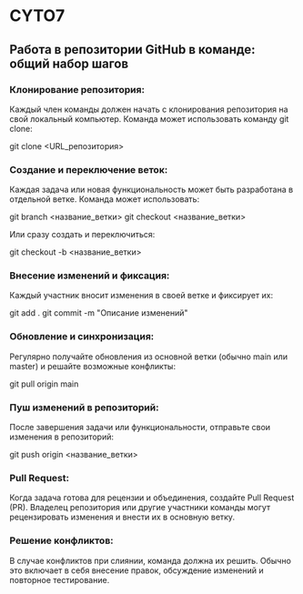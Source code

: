 # CYTO7
## Работа в репозитории GitHub в команде: общий набор шагов

### Клонирование репозитория:
Каждый член команды должен начать с клонирования репозитория на свой локальный компьютер. Команда может использовать команду git clone:

git clone <URL_репозитория>


### Создание и переключение веток:
Каждая задача или новая функциональность может быть разработана в отдельной ветке. Команда может использовать:

git branch <название_ветки>
git checkout <название_ветки>


Или сразу создать и переключиться:


git checkout -b <название_ветки>


### Внесение изменений и фиксация:
Каждый участник вносит изменения в своей ветке и фиксирует их:


git add .
git commit -m "Описание изменений"


### Обновление и синхронизация:
Регулярно получайте обновления из основной ветки (обычно main или master) и решайте возможные конфликты:


git pull origin main


### Пуш изменений в репозиторий:
После завершения задачи или функциональности, отправьте свои изменения в репозиторий:


git push origin <название_ветки>


### Pull Request:
Когда задача готова для рецензии и объединения, создайте Pull Request (PR). Владелец репозитория или другие участники команды могут рецензировать изменения и внести их в основную ветку.


### Решение конфликтов:
В случае конфликтов при слиянии, команда должна их решить. Обычно это включает в себя внесение правок, обсуждение изменений и повторное тестирование.
